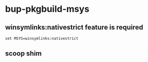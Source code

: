 # bup-pkgbuild-msys

## **winsymlinks:nativestrict feature is required**

`set MSYS=winsymlinks:nativestrict`

## scoop shim
